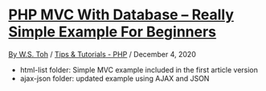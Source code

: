 # [PHP MVC With Database – Really Simple Example For Beginners](https://code-boxx.com/simple-php-mvc-example/)

[By W.S. Toh](https://code-boxx.com/author/wxzhuo/) / [Tips & Tutorials - PHP](https://code-boxx.com/category/tips-tutorials/php/) / December 4, 2020

- html-list folder: Simple MVC example included in the first article version 
- ajax-json folder: updated example using AJAX and JSON